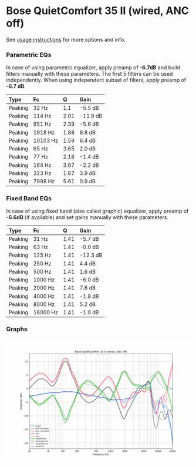 # Bose QuietComfort 35 II (wired, ANC off)
See [usage instructions](https://github.com/jaakkopasanen/AutoEq#usage) for more options and info.

### Parametric EQs
In case of using parametric equalizer, apply preamp of **-6.7dB** and build filters manually
with these parameters. The first 5 filters can be used independently.
When using independent subset of filters, apply preamp of **-6.7 dB**.

| Type    | Fc       |    Q | Gain     |
|:--------|:---------|:-----|:---------|
| Peaking | 32 Hz    | 1.1  | -5.5 dB  |
| Peaking | 114 Hz   | 2.01 | -11.9 dB |
| Peaking | 951 Hz   | 2.39 | -5.6 dB  |
| Peaking | 1918 Hz  | 1.88 | 6.8 dB   |
| Peaking | 10103 Hz | 1.59 | 6.4 dB   |
| Peaking | 65 Hz    | 3.65 | 2.0 dB   |
| Peaking | 77 Hz    | 2.18 | -1.4 dB  |
| Peaking | 164 Hz   | 3.67 | -2.2 dB  |
| Peaking | 323 Hz   | 1.67 | 3.9 dB   |
| Peaking | 7998 Hz  | 5.61 | 0.9 dB   |

### Fixed Band EQs
In case of using fixed band (also called graphic) equalizer, apply preamp of **-6.6dB**
(if available) and set gains manually with these parameters.

| Type    | Fc       |    Q | Gain     |
|:--------|:---------|:-----|:---------|
| Peaking | 31 Hz    | 1.41 | -5.7 dB  |
| Peaking | 63 Hz    | 1.41 | -0.0 dB  |
| Peaking | 125 Hz   | 1.41 | -12.3 dB |
| Peaking | 250 Hz   | 1.41 | 4.4 dB   |
| Peaking | 500 Hz   | 1.41 | 1.6 dB   |
| Peaking | 1000 Hz  | 1.41 | -6.0 dB  |
| Peaking | 2000 Hz  | 1.41 | 7.6 dB   |
| Peaking | 4000 Hz  | 1.41 | -1.8 dB  |
| Peaking | 8000 Hz  | 1.41 | 5.2 dB   |
| Peaking | 16000 Hz | 1.41 | -1.0 dB  |

### Graphs
![](./Bose%20QuietComfort%2035%20II%20(wired,%20ANC%20off).png)